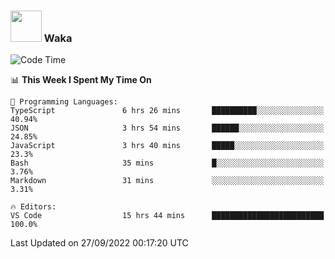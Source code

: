 ### <img src="https://media.giphy.com/media/VgCDAzcKvsR6OM0uWg/giphy.gif" width="50"> Waka

  <!--START_SECTION:waka-->
![Code Time](http://img.shields.io/badge/Code%20Time-891%20hrs%203%20mins-blue)

📊 **This Week I Spent My Time On** 

```text
💬 Programming Languages: 
TypeScript               6 hrs 26 mins       ██████████░░░░░░░░░░░░░░░   40.94% 
JSON                     3 hrs 54 mins       ██████░░░░░░░░░░░░░░░░░░░   24.85% 
JavaScript               3 hrs 40 mins       █████░░░░░░░░░░░░░░░░░░░░   23.3% 
Bash                     35 mins             █░░░░░░░░░░░░░░░░░░░░░░░░   3.76% 
Markdown                 31 mins             ░░░░░░░░░░░░░░░░░░░░░░░░░   3.31%

🔥 Editors: 
VS Code                  15 hrs 44 mins      █████████████████████████   100.0%

```


 Last Updated on 27/09/2022 00:17:20 UTC
<!--END_SECTION:waka-->
